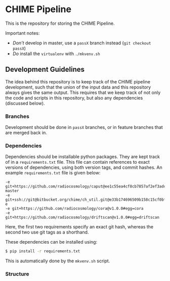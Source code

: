 # CHIME Pipeline

This is the repository for storing the CHIME Pipeline. 

Important notes:
 - *Don't* develop in master, use a `passX` branch instead (`git checkout passX`)
 - *Do* install the `virtualenv` with `./mkvenv.sh`

## Development Guidelines

The idea behind this repository is to keep track of the CHIME pipeline development, such that the union of the input data and this repository always gives the same output. This requires that we keep track of not only the code and scripts in this repository, but also any dependencies (discussed below).

### Branches

Development should be done in `passX` branches, or in feature branches that are
merged back in.

### Dependencies

Dependencies should be installable python packages. They are kept track of in a
`requirements.txt` file. This file can contain references to exact versions of
dependencies, using both version tags, and commit hashes. An example `requirements.txt` file is given below:

```
-e git+https://github.com/radiocosmology/caput@ee1c55ea4cf8cb7857af2ef3adcb2439d876768d#egg=caput-master
-e git+ssh://git@bitbucket.org/chime/ch_util.git@e33b174696509b158c15cf0bfc27f4cb2b0c6406#egg=ch_util-e
-e git+https://github.com/radiocosmology/cora@v1.0.0#egg=cora
-e git+https://github.com/radiocosmology/driftscan@v1.0.0#egg=driftscan

```
Here, the first two requirements specify an exact git hash, whereas the second two use git tags as a shorthand.

These dependencies can be installed using:
```bash
$ pip install -r requirements.txt
```
This is automatically done by the `mkvenv.sh` script.

### Structure